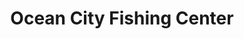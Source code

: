 ---
title: "Ocean City Fishing Center"
url: /ocean-city/ocean-city-fishing-center/
shop: fishing
---